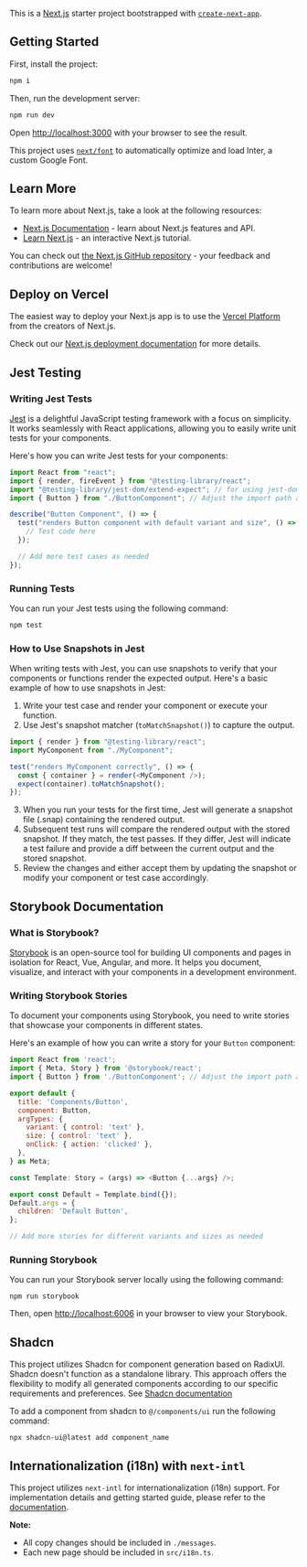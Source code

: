 This is a [Next.js](https://nextjs.org/) starter project bootstrapped with [`create-next-app`](https://github.com/vercel/next.js/tree/canary/packages/create-next-app).

## Getting Started

First, install the project:

```bash
npm i
```

Then, run the development server:

```bash
npm run dev
```

Open [http://localhost:3000](http://localhost:3000) with your browser to see the result.

This project uses [`next/font`](https://nextjs.org/docs/basic-features/font-optimization) to automatically optimize and load Inter, a custom Google Font.

## Learn More

To learn more about Next.js, take a look at the following resources:

- [Next.js Documentation](https://nextjs.org/docs) - learn about Next.js features and API.
- [Learn Next.js](https://nextjs.org/learn) - an interactive Next.js tutorial.

You can check out [the Next.js GitHub repository](https://github.com/vercel/next.js/) - your feedback and contributions are welcome!

## Deploy on Vercel

The easiest way to deploy your Next.js app is to use the [Vercel Platform](https://vercel.com/new?utm_medium=default-template&filter=next.js&utm_source=create-next-app&utm_campaign=create-next-app-readme) from the creators of Next.js.

Check out our [Next.js deployment documentation](https://nextjs.org/docs/deployment) for more details.

## Jest Testing

### Writing Jest Tests

[Jest](https://jestjs.io/) is a delightful JavaScript testing framework with a focus on simplicity. It works seamlessly with React applications, allowing you to easily write unit tests for your components.

Here's how you can write Jest tests for your components:

```javascript
import React from "react";
import { render, fireEvent } from "@testing-library/react";
import "@testing-library/jest-dom/extend-expect"; // for using jest-dom matchers
import { Button } from "./ButtonComponent"; // Adjust the import path as per your project structure

describe("Button Component", () => {
  test("renders Button component with default variant and size", () => {
    // Test code here
  });

  // Add more test cases as needed
});
```

### Running Tests

You can run your Jest tests using the following command:

```bash
npm test
```

### How to Use Snapshots in Jest

When writing tests with Jest, you can use snapshots to verify that your components or functions render the expected output. Here's a basic example of how to use snapshots in Jest:

1. Write your test case and render your component or execute your function.
2. Use Jest's snapshot matcher (`toMatchSnapshot()`) to capture the output.

```javascript
import { render } from "@testing-library/react";
import MyComponent from "./MyComponent";

test("renders MyComponent correctly", () => {
  const { container } = render(<MyComponent />);
  expect(container).toMatchSnapshot();
});
```

3. When you run your tests for the first time, Jest will generate a snapshot file (.snap) containing the rendered output.
4. Subsequent test runs will compare the rendered output with the stored snapshot. If they match, the test passes. If they differ, Jest will indicate a test failure and provide a diff between the current output and the stored snapshot.
5. Review the changes and either accept them by updating the snapshot or modify your component or test case accordingly.

## Storybook Documentation

### What is Storybook?

[Storybook](https://storybook.js.org/) is an open-source tool for building UI components and pages in isolation for React, Vue, Angular, and more. It helps you document, visualize, and interact with your components in a development environment.

### Writing Storybook Stories

To document your components using Storybook, you need to write stories that showcase your components in different states.

Here's an example of how you can write a story for your `Button` component:

```javascript
import React from 'react';
import { Meta, Story } from '@storybook/react';
import { Button } from './ButtonComponent'; // Adjust the import path as per your project structure

export default {
  title: 'Components/Button',
  component: Button,
  argTypes: {
    variant: { control: 'text' },
    size: { control: 'text' },
    onClick: { action: 'clicked' },
  },
} as Meta;

const Template: Story = (args) => <Button {...args} />;

export const Default = Template.bind({});
Default.args = {
  children: 'Default Button',
};

// Add more stories for different variants and sizes as needed
```

### Running Storybook

You can run your Storybook server locally using the following command:

```
npm run storybook
```

Then, open [http://localhost:6006](http://localhost:6006) in your browser to view your Storybook.

## Shadcn

This project utilizes Shadcn for component generation based on RadixUI. Shadcn doesn't function as a standalone library. This approach offers the flexibility to modify all generated components according to our specific requirements and preferences.
See [Shadcn documentation](https://ui.shadcn.com/docs)

To add a component from shadcn to `@/components/ui` run the following command:

```
npx shadcn-ui@latest add component_name
```

## Internationalization (i18n) with `next-intl`

This project utilizes `next-intl` for internationalization (i18n) support. For implementation details and getting started guide, please refer to the [documentation](https://next-intl-docs.vercel.app/docs/getting-started).

**Note:**

- All copy changes should be included in `./messages`.
- Each new page should be included in `src/i18n.ts`.

